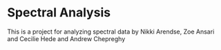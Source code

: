# Spectral Analysis

This is a project for analyzing spectral data by Nikki Arendse, Zoe Ansari and Cecilie Hede and Andrew Chepreghy